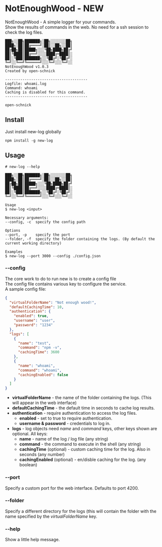 # NotEnoughWood - NEW

NotEnoughWood - A simple logger for your commands.  
Show the results of commands in the web. No need for a ssh session to check the log files.

```shell script
███╗░░██╗███████╗░██╗░░░░░░░██╗
████╗░██║██╔════╝░██║░░██╗░░██║
██╔██╗██║█████╗░░░╚██╗████╗██╔╝
██║╚████║██╔══╝░░░░████╔═████║░
██║░╚███║███████╗░░╚██╔╝░╚██╔╝░
╚═╝░░╚══╝╚══════╝░░░╚═╝░░░╚═╝░░
NotEnoughWood v1.0.3
Created by open-schnick

--------------------------------------
Logfile: whoami.log
Command: whoami
Caching is disabled for this command.
--------------------------------------

open-schnick
```

## Install

Just install new-log globally

```shell script
npm install -g new-log
```

## Usage

```shell script
# new-log --help

███╗░░██╗███████╗░██╗░░░░░░░██╗
████╗░██║██╔════╝░██║░░██╗░░██║
██╔██╗██║█████╗░░░╚██╗████╗██╔╝
██║╚████║██╔══╝░░░░████╔═████║░
██║░╚███║███████╗░░╚██╔╝░╚██╔╝░
╚═╝░░╚══╝╚══════╝░░░╚═╝░░░╚═╝░░

Usage
$ new-log <input>

Necessary arguments:
--config, -c  specify the config path

Options
--port, -p    specify the port
--folder, -f  specify the folder containing the logs. (By default the current working directory)

Examples
$ new-log --port 3000 --config ./config.json
```

### --config

The core work to do to run new is to create a config file</br>
The config file contains various key to configure the service.</br>
A sample config file:

```json
{
  "virtualFolderName": "Not enough wood!",
  "defaultCachingTime": 10,
  "authentication": {
    "enabled": true,
    "username": "user",
    "password": "1234"
  },
  "logs": [
    {
      "name": "test",
      "command": "npm -v",
      "cachingTime": 3600
    },
    {
      "name": "whoami",
      "command": "whoami",
      "cachingEnabled": false
    }
  ]
}
```

- <b>virtualFolderName</b> - the name of the folder containing the logs. (This will appear in the web interface)
- <b>defaultCachingTime</b> - the default time in seconds to cache log results.
- <b>authentication</b> - require authentication to access the log files.
  - <b>enabled</b> - set to true to require authentication.
  - <b>username & password</b> - credentials to log in.
- <b>logs</b> - log objects need <i>name</i> and <i>command</i> keys, other keys shown are optional. All keys:
  - <b>name</b> - name of the log / log file (any string)
  - <b>command</b> - the command to execute in the shell (any string)
  - <b>cachingTime</b> (optional) - custom caching time for the log. Also in seconds (any number)
  - <b>cachingEnabled</b> (optional) - en/disble caching for the log. (any boolean)

### --port

Specify a custom port for the web interface. Defaults to port 4200.

### --folder

Specify a different directory for the logs (this will contain the folder with the name specified by the <i>virtualFolderName</i> key.

### --help

Show a little help message.
